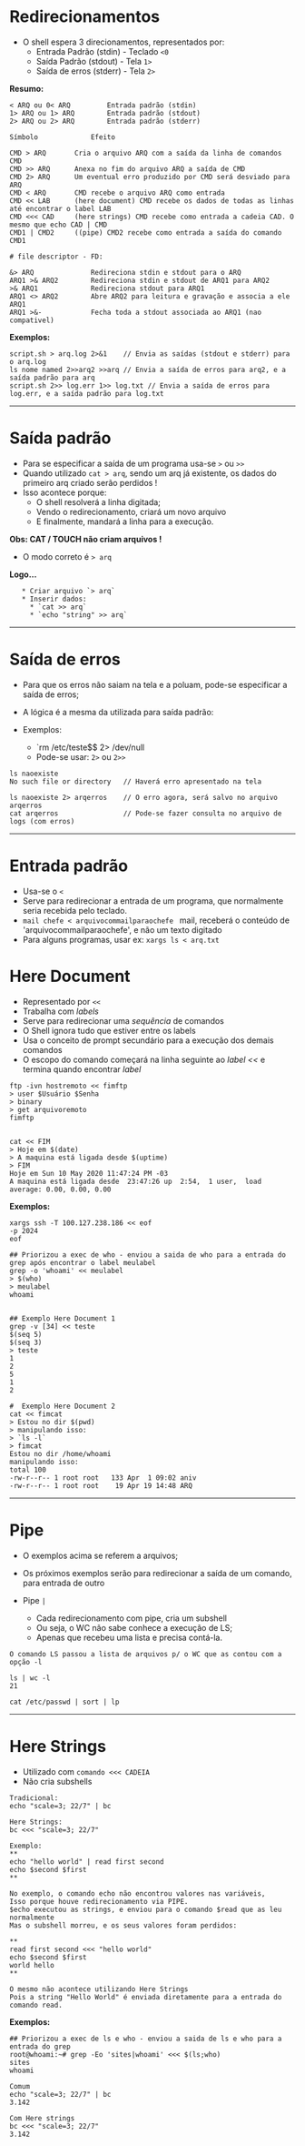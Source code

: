 # Redirecionamentos

* O shell espera 3 direcionamentos, representados por:
   * Entrada Padrão (stdin)  - Teclado  ` <0 ` 
   * Saída Padrão (stdout)   - Tela     ` 1> `
   * Saída de erros (stderr) - Tela     ` 2> ` 	
	   

**Resumo:**

```
< ARQ ou 0< ARQ			Entrada padrão (stdin)
1> ARQ ou 1> ARQ		Entrada padrão (stdout)
2> ARQ ou 2> ARQ		Entrada padrão (stderr)

Símbolo				Efeito

CMD > ARQ		Cria o arquivo ARQ com a saída da linha de comandos CMD
CMD >> ARQ		Anexa no fim do arquivo ARQ a saída de CMD
CMD 2> ARQ		Um eventual erro produzido por CMD será desviado para ARQ
CMD < ARQ		CMD recebe o arquivo ARQ como entrada
CMD << LAB		(here document) CMD recebe os dados de todas as linhas até encontrar o label LAB
CMD <<< CAD		(here strings) CMD recebe como entrada a cadeia CAD. O mesmo que echo CAD | CMD
CMD1 | CMD2		((pipe) CMD2 recebe como entrada a saída do comando CMD1

# file descriptor - FD:

&> ARQ				Redireciona stdin e stdout para o ARQ
ARQ1 >& ARQ2		Redireciona stdin e stdout de ARQ1 para ARQ2
>& ARQ1				Redireciona stdout para ARQ1 	
ARQ1 <> ARQ2		Abre ARQ2 para leitura e gravação e associa a ele ARQ1
ARQ1 >&-			Fecha toda a stdout associada ao ARQ1 (nao compativel)
```

**Exemplos:**

```
script.sh > arq.log 2>&1	// Envia as saídas (stdout e stderr) para o arq.log
ls nome named 2>>arq2 >>arq // Envia a saída de erros para arq2, e a saída padrão para arq
script.sh 2>> log.err 1>> log.txt // Envia a saída de erros para log.err, e a saída padrão para log.txt
```
-----
# Saída padrão

* Para se especificar a saída de um programa usa-se ` > ` ou ` >> `
* Quando utilizado `cat > arq`, sendo um arq já existente, os dados do primeiro arq criado serão perdidos !
* Isso acontece porque:
   * O shell resolverá a linha digitada;
   * Vendo o redirecionamento, criará um novo arquivo
   * E finalmente, mandará a linha para a execução.

**Obs: CAT / TOUCH não criam arquivos !**

* O modo correto é `> arq` 
	
**Logo...**
```	
   * Criar arquivo `> arq`
   * Inserir dados:
     * `cat >> arq`
     * `echo "string" >> arq`
```
-----
# Saída de erros

* Para que os erros não saiam na tela e a poluam, pode-se especificar a saída de erros;
* A lógica é a mesma da utilizada para saída padrão:
	
* Exemplos:
   * `rm /etc/teste$$ 2> /dev/null
   * Pode-se usar: `2>` ou `2>>` 
	   
``` 
ls naoexiste
No such file or directory	// Haverá erro apresentado na tela			

ls naoexiste 2> arqerros	// O erro agora, será salvo no arquivo arqerros
cat arqerros				// Pode-se fazer consulta no arquivo de logs (com erros)
```
-----
# Entrada padrão

* Usa-se o ` < `
* Serve para redirecionar a entrada de um programa, que normalmente seria recebida pelo teclado.
* `mail chefe < arquivocommailparaochefe ` mail, receberá o conteúdo de  'arquivocommailparaochefe', e não um texto digitado
* Para alguns programas, usar ex: `xargs ls < arq.txt`

# Here Document

* Representado por ` << `
* Trabalha com *labels*
* Serve para redirecionar uma *sequência* de comandos
* O Shell ignora tudo que estiver entre os labels
* Usa o conceito de prompt secundário para a execução dos demais comandos
* O escopo do comando começará na linha seguinte ao *label <<* e termina quando encontrar *label* 
	
```
ftp -ivn hostremoto << fimftp
> user $Usuário $Senha
> binary
> get arquivoremoto
fimftp


cat << FIM
> Hoje em $(date)
> A maquina está ligada desde $(uptime)
> FIM
Hoje em Sun 10 May 2020 11:47:24 PM -03
A maquina está ligada desde  23:47:26 up  2:54,  1 user,  load average: 0.00, 0.00, 0.00

```

**Exemplos:**

```
xargs ssh -T 100.127.238.186 << eof
-p 2024
eof

## Priorizou a exec de who - enviou a saida de who para a entrada do grep após encontrar o label meulabel
grep -o 'whoami' << meulabel
> $(who)
> meulabel
whoami


## Exemplo Here Document 1
grep -v [34] << teste
$(seq 5)
$(seq 3)
> teste
1
2
5
1
2

#  Exemplo Here Document 2
cat << fimcat
> Estou no dir $(pwd)
> manipulando isso:
> `ls -l`
> fimcat
Estou no dir /home/whoami
manipulando isso:
total 100
-rw-r--r-- 1 root root   133 Apr  1 09:02 aniv
-rw-r--r-- 1 root root    19 Apr 19 14:48 ARQ

```

-----
# Pipe

* O exemplos acima se referem a arquivos;
* Os próximos exemplos serão para redirecionar a saída de um comando, para entrada de outro
	
* Pipe ` | `
   * Cada redirecionamento com pipe, cria um subshell
   * Ou seja, o WC não sabe conhece a execução de LS;
   * Apenas que recebeu uma lista e precisa contá-la.

```
O comando LS passou a lista de arquivos p/ o WC que as contou com a opção -l

ls | wc -l
21
 
cat /etc/passwd | sort | lp

```
-----
# Here Strings

* Utilizado com `comando <<< CADEIA` 
* Não cria subshells
	
```
Tradicional:
echo "scale=3; 22/7" | bc

Here Strings:
bc <<< "scale=3; 22/7"

Exemplo:
**
echo "hello world" | read first second
echo $second $first
**

No exemplo, o comando echo não encontrou valores nas variáveis,
Isso porque houve redirecionamento via PIPE.
$echo executou as strings, e enviou para o comando $read que as leu normalmente
Mas o subshell morreu, e os seus valores foram perdidos:

**
read first second <<< "hello world"
echo $second $first
world hello
**

O mesmo não acontece utilizando Here Strings
Pois a string "Hello World" é enviada diretamente para a entrada do comando read.
```

**Exemplos:**

```
## Priorizou a exec de ls e who - enviou a saida de ls e who para a entrada do grep
root@whoami:~# grep -Eo 'sites|whoami' <<< $(ls;who)
sites
whoami

Comum
echo "scale=3; 22/7" | bc
3.142

Com Here strings
bc <<< "scale=3; 22/7"
3.142

```
